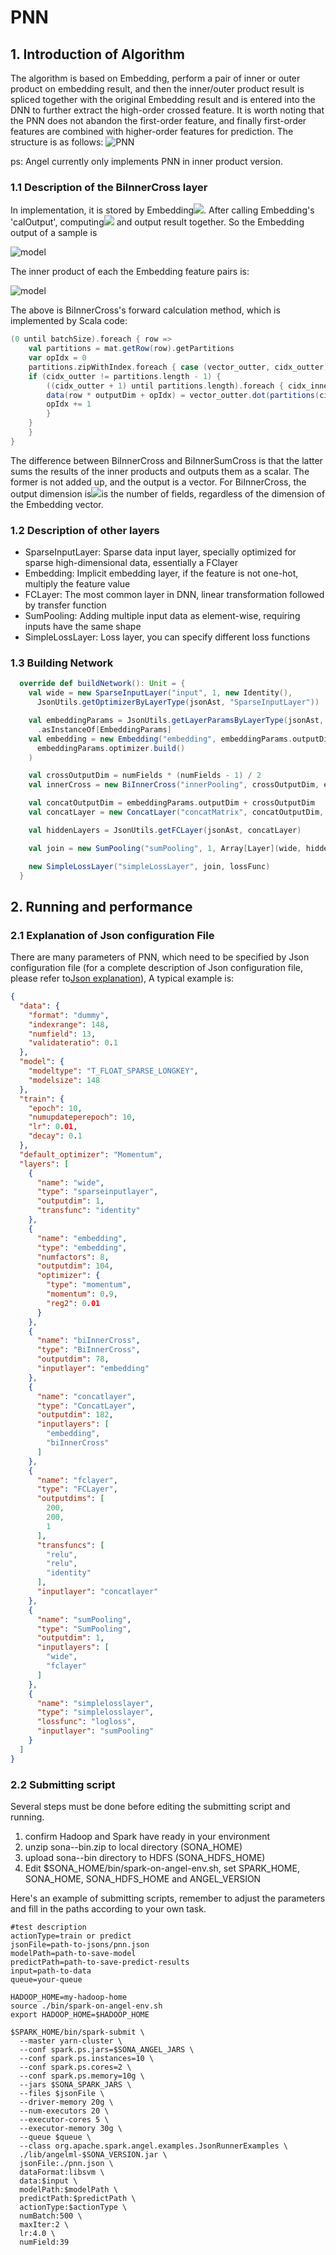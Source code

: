 # PNN

## 1. Introduction of Algorithm
The algorithm is based on Embedding, perform a pair of inner or outer product on embedding result, and then the inner/outer product result is spliced together with the original Embedding result and is entered into the DNN to further extract the high-order crossed feature. It is worth noting that the PNN does not abandon the first-order feature, and finally first-order features are combined with higher-order features for prediction. The structure is as follows:
![PNN](../imgs/pnn.png)

ps: Angel currently only implements PNN in inner product version.

### 1.1 Description of the BiInnerCross layer
In implementation, it is stored by Embedding![](http://latex.codecogs.com/png.latex?\bold{v}_i). After calling Embedding's 'calOutput', computing![](http://latex.codecogs.com/png.latex?x_i\bold{v}_i) and output result together. So the Embedding output of a sample is 

![model](http://latex.codecogs.com/png.latex?\dpi{150}(x_1\bold{v}_1,x_2\bold{v}_2,x_3\bold{v}_3,\cdots,x_k\bold{v}_k)=(\bold{u}_1,\bold{u}_2,\bold{u}_3,\cdots,\bold{u}_k))

The inner product of each the Embedding feature pairs is:

![model](http://latex.codecogs.com/png.latex?\dpi{150}(\bold{u}_1^T\bold{u}_2,\bold{u}_1^T\bold{u}_3,\bold{u}_1^T\bold{u}_4,\cdots,\bold{u}_{k-1}^T\bold{u}_k))

The above is BiInnerCross's forward calculation method, which is implemented by Scala code:

```scala
(0 until batchSize).foreach { row =>
    val partitions = mat.getRow(row).getPartitions
    var opIdx = 0
    partitions.zipWithIndex.foreach { case (vector_outter, cidx_outter) =>
    if (cidx_outter != partitions.length - 1) {
        ((cidx_outter + 1) until partitions.length).foreach { cidx_inner =>
        data(row * outputDim + opIdx) = vector_outter.dot(partitions(cidx_inner))
        opIdx += 1
        }
    }
    }
}
```
The difference between BiInnerCross and BiInnerSumCross is that the latter sums the results of the inner products and outputs them as a scalar. The former is not added up, and the output is a vector. For BiInnerCross, the output dimension is![](http://latex.codecogs.com/png.latex?\dpi{80}C_k^2,k)is the number of fields, regardless of the dimension of the Embedding vector.

### 1.2 Description of other layers
- SparseInputLayer: Sparse data input layer, specially optimized for sparse high-dimensional data, essentially a FClayer
- Embedding: Implicit embedding layer, if the feature is not one-hot, multiply the feature value
- FCLayer: The most common layer in DNN, linear transformation followed by transfer function
- SumPooling: Adding multiple input data as element-wise, requiring inputs have the same shape
- SimpleLossLayer: Loss layer, you can specify different loss functions

### 1.3 Building Network
```scala
  override def buildNetwork(): Unit = {
    val wide = new SparseInputLayer("input", 1, new Identity(),
      JsonUtils.getOptimizerByLayerType(jsonAst, "SparseInputLayer"))

    val embeddingParams = JsonUtils.getLayerParamsByLayerType(jsonAst, "Embedding")
      .asInstanceOf[EmbeddingParams]
    val embedding = new Embedding("embedding", embeddingParams.outputDim, embeddingParams.numFactors,
      embeddingParams.optimizer.build()
    )

    val crossOutputDim = numFields * (numFields - 1) / 2
    val innerCross = new BiInnerCross("innerPooling", crossOutputDim, embedding)

    val concatOutputDim = embeddingParams.outputDim + crossOutputDim
    val concatLayer = new ConcatLayer("concatMatrix", concatOutputDim, Array[Layer](embedding, innerCross))

    val hiddenLayers = JsonUtils.getFCLayer(jsonAst, concatLayer)

    val join = new SumPooling("sumPooling", 1, Array[Layer](wide, hiddenLayers))

    new SimpleLossLayer("simpleLossLayer", join, lossFunc)
  }
```

## 2.  Running and performance
### 2.1 Explanation of Json configuration File
There are many parameters of PNN, which need to be specified by Json configuration file (for a complete description of Json configuration file, please refer to[Json explanation](../basic/json_conf_en.md)), A typical example is:
```json
{
  "data": {
    "format": "dummy",
    "indexrange": 148,
    "numfield": 13,
    "validateratio": 0.1
  },
  "model": {
    "modeltype": "T_FLOAT_SPARSE_LONGKEY",
    "modelsize": 148
  },
  "train": {
    "epoch": 10,
    "numupdateperepoch": 10,
    "lr": 0.01,
    "decay": 0.1
  },
  "default_optimizer": "Momentum",
  "layers": [
    {
      "name": "wide",
      "type": "sparseinputlayer",
      "outputdim": 1,
      "transfunc": "identity"
    },
    {
      "name": "embedding",
      "type": "embedding",
      "numfactors": 8,
      "outputdim": 104,
      "optimizer": {
        "type": "momentum",
        "momentum": 0.9,
        "reg2": 0.01
      }
    },
    {
      "name": "biInnerCross",
      "type": "BiInnerCross",
      "outputdim": 78,
      "inputlayer": "embedding"
    },
    {
      "name": "concatlayer",
      "type": "ConcatLayer",
      "outputdim": 182,
      "inputlayers": [
        "embedding",
        "biInnerCross"
      ]
    },
    {
      "name": "fclayer",
      "type": "FCLayer",
      "outputdims": [
        200,
        200,
        1
      ],
      "transfuncs": [
        "relu",
        "relu",
        "identity"
      ],
      "inputlayer": "concatlayer"
    },
    {
      "name": "sumPooling",
      "type": "SumPooling",
      "outputdim": 1,
      "inputlayers": [
        "wide",
        "fclayer"
      ]
    },
    {
      "name": "simplelosslayer",
      "type": "simplelosslayer",
      "lossfunc": "logloss",
      "inputlayer": "sumPooling"
    }
  ]
}

```

### 2.2 Submitting script

Several steps must be done before editing the submitting script and running.

1. confirm Hadoop and Spark have ready in your environment
2. unzip sona-<version>-bin.zip to local directory (SONA_HOME)
3. upload sona-<version>-bin directory to HDFS (SONA_HDFS_HOME)
4. Edit $SONA_HOME/bin/spark-on-angel-env.sh, set SPARK_HOME, SONA_HOME, SONA_HDFS_HOME and ANGEL_VERSION

Here's an example of submitting scripts, remember to adjust the parameters and fill in the paths according to your own task.

```
#test description
actionType=train or predict
jsonFile=path-to-jsons/pnn.json
modelPath=path-to-save-model
predictPath=path-to-save-predict-results
input=path-to-data
queue=your-queue

HADOOP_HOME=my-hadoop-home
source ./bin/spark-on-angel-env.sh
export HADOOP_HOME=$HADOOP_HOME

$SPARK_HOME/bin/spark-submit \
  --master yarn-cluster \
  --conf spark.ps.jars=$SONA_ANGEL_JARS \
  --conf spark.ps.instances=10 \
  --conf spark.ps.cores=2 \
  --conf spark.ps.memory=10g \
  --jars $SONA_SPARK_JARS \
  --files $jsonFile \
  --driver-memory 20g \
  --num-executors 20 \
  --executor-cores 5 \
  --executor-memory 30g \
  --queue $queue \
  --class org.apache.spark.angel.examples.JsonRunnerExamples \
  ./lib/angelml-$SONA_VERSION.jar \
  jsonFile:./pnn.json \
  dataFormat:libsvm \
  data:$input \
  modelPath:$modelPath \
  predictPath:$predictPath \
  actionType:$actionType \
  numBatch:500 \
  maxIter:2 \
  lr:4.0 \
  numField:39
```